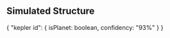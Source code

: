 ## Simulated Structure

{
    "kepler id": {
        isPlanet: boolean,
        confidency: "93%"
    }
}